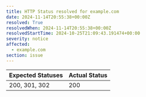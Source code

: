 ```yaml
---
title: HTTP Status resolved for example.com
date: 2024-11-14T20:55:38+00:00Z
resolved: True
resolvedWhen: 2024-11-14T20:55:38+00:00Z
resolvedStartTime: 2024-10-25T21:09:43.191474+00:00
severity: notice
affected:
  - example.com
section: issue
---
```


| Expected Statuses | Actual Status  |
|-------------------|----------------|
| 200, 301, 302 | 200 |
